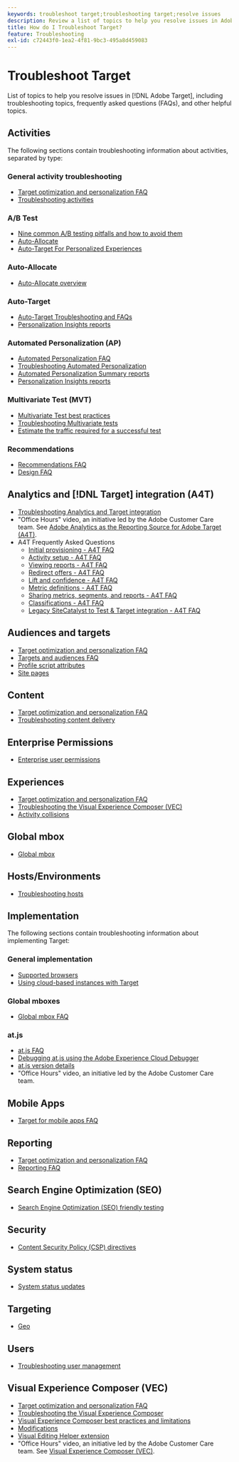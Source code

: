 ```yaml
---
keywords: troubleshoot target;troubleshooting target;resolve issues
description: Review a list of topics to help you resolve issues in Adobe Target, including troubleshooting topics, frequently asked questions (FAQs), and other helpful topics.
title: How do I Troubleshoot Target?
feature: Troubleshooting
exl-id: c72443f0-1ea2-4f81-9bc3-495a8d459083
---
```

# Troubleshoot Target

List of topics to help you resolve issues in [!DNL Adobe Target], including troubleshooting topics, frequently asked questions (FAQs), and other helpful topics.

## Activities

The following sections contain troubleshooting information about activities, separated by type:

### General activity troubleshooting

* [Target optimization and personalization FAQ](/help/main/c-intro/cmp-target-standard-cheatsheet.md)
* [Troubleshooting activities](/help/main/c-activities/c-troubleshooting-activities/troubleshooting-activities.md)

### A/B Test

* [Nine common A/B testing pitfalls and how to avoid them](/help/main/c-activities/t-test-ab/common-ab-testing-pitfalls.md)
* [Auto-Allocate](/help/main/c-activities/automated-traffic-allocation/automated-traffic-allocation.md)
* [Auto-Target For Personalized Experiences](/help/main/c-activities/auto-target/auto-target-to-optimize.md)

### Auto-Allocate

* [Auto-Allocate overview](/help/main/c-activities/automated-traffic-allocation/automated-traffic-allocation.md#section_0E72C1D72DE74F589F965D4B1763E5C3)

### Auto-Target

* [Auto-Target Troubleshooting and FAQs](/help/main/c-activities/auto-target/auto-target-troubleshooting-faqs.md)
* [Personalization Insights reports](/help/main/c-reports/c-personalization-insights-reports/personalization-insights-reports.md)

### Automated Personalization (AP)

* [Automated Personalization FAQ](/help/main/c-activities/t-automated-personalization/automated-personalization-faq.md)
* [Troubleshooting Automated Personalization](/help/main/c-activities/t-automated-personalization/ap-trouble.md)
* [Automated Personalization Summary reports](/help/main/c-reports/personalization-reports/reports-ap.md)
* [Personalization Insights reports](/help/main/c-reports/c-personalization-insights-reports/personalization-insights-reports.md)

### Multivariate Test (MVT)

* [Multivariate Test best practices](/help/main/c-activities/c-multivariate-testing/best-practices.md)
* [Troubleshooting Multivariate tests](/help/main/c-activities/c-multivariate-testing/best-practices.md)
* [Estimate the traffic required for a successful test](/help/main/c-activities/c-multivariate-testing/t-create-multivariate-test/traffic-estimator.md)

### Recommendations

* [Recommendations FAQ](/help/main/c-recommendations/c-recommendations-faq/recommendations-faq.md)
* [Design FAQ](/help/main/c-recommendations/c-design-overview/template-faq.md)

## Analytics and [!DNL Target] integration (A4T)

* [Troubleshooting Analytics and Target integration](/help/main/c-integrating-target-with-mac/a4t/c-a4t-troubleshooting/a4t-troubleshooting.md)
* "Office Hours" video, an initiative led by the Adobe Customer Care team. See [Adobe Analytics as the Reporting Source for Adobe Target (A4T)](/help/main/c-integrating-target-with-mac/a4t/a4t.md).
* A4T Frequently Asked Questions
  * [Initial provisioning - A4T FAQ](/help/main/c-integrating-target-with-mac/a4t/r-a4t-faq/a4t-faq-initial-provisioning.md)
  * [Activity setup - A4T FAQ](/help/main/c-integrating-target-with-mac/a4t/r-a4t-faq/a4t-faq-activity-setup.md)
  * [Viewing reports - A4T FAQ](/help/main/c-integrating-target-with-mac/a4t/r-a4t-faq/a4t-faq-viewing-reports.md)
  * [Redirect offers - A4T FAQ](/help/main/c-integrating-target-with-mac/a4t/r-a4t-faq/a4t-faq-redirect-offers.md)
  * [Lift and confidence - A4T FAQ](/help/main/c-integrating-target-with-mac/a4t/r-a4t-faq/a4t-faq-lift-and-confidence.md)
  * [Metric definitions - A4T FAQ](/help/main/c-integrating-target-with-mac/a4t/r-a4t-faq/a4t-faq-metric-definition.md)
  * [Sharing metrics, segments, and reports - A4T FAQ](/help/main/c-target/c-troubleshooting-targets-and-audiences/a4t-faq-sharing-metrics-audiences-reports.md)
  * [Classifications - A4T FAQ](/help/main/c-integrating-target-with-mac/a4t/r-a4t-faq/a4t-faq-classifications.md)
  * [Legacy SiteCatalyst to Test & Target integration - A4T FAQ](/help/main/c-integrating-target-with-mac/a4t/r-a4t-faq/a4t-faq-old-integration.md)

## Audiences and targets

* [Target optimization and personalization FAQ](/help/main/c-intro/cmp-target-standard-cheatsheet.md)
* [Targets and audiences FAQ](/help/main/c-target/c-troubleshooting-targets-and-audiences/troubleshooting-targets-and-audiences.md)
* [Profile script attributes](/help/main/c-target/c-visitor-profile/profile-parameters.md)
* [Site pages](/help/main/c-target/c-audiences/c-target-rules/site-pages.md)

## Content

* [Target optimization and personalization FAQ](/help/main/c-intro/cmp-target-standard-cheatsheet.md)
* [Troubleshooting content delivery](/help/main/c-activities/c-troubleshooting-activities/content-trouble.md)

## Enterprise Permissions

* [Enterprise user permissions](/help/main/administrating-target/c-user-management/property-channel/property-channel.md)

## Experiences

* [Target optimization and personalization FAQ](/help/main/c-intro/cmp-target-standard-cheatsheet.md)
* [Troubleshooting the Visual Experience Composer (VEC)](/help/main/c-experiences/c-visual-experience-composer/r-troubleshoot-composer/troubleshoot-composer.md)
* [Activity collisions](/help/main/c-experiences/c-visual-experience-composer/activity-collisions.md)

## Global mbox

* [Global mbox](https://experienceleague.corp.adobe.com/docs/target-dev/developer/client-side/global-mbox/global-mbox-faq.html)

## Hosts/Environments

* [Troubleshooting hosts](/help/main/administrating-target/hosts.md)

## Implementation

The following sections contain troubleshooting information about implementing Target:

### General implementation

* [Supported browsers](https://experienceleague.corp.adobe.com/docs/target-dev/developer/implementation/supported-browsers.html)
* [Using cloud-based instances with Target](https://experienceleague.corp.adobe.com/docs/target-dev/developer/client-side/at-js-implementation/functions-overview/targeting-using-cloud-based-instances.html)

### Global mboxes

* [Global mbox FAQ](https://experienceleague.corp.adobe.com/docs/target-dev/developer/client-side/global-mbox/global-mbox-faq.html)

### at.js

* [at.js FAQ](https://experienceleague.corp.adobe.com/docs/target-dev/developer/client-side/at-js-implementation/target-atjs-faq.html/)
* [Debugging at.js using the Adobe Experience Cloud Debugger](https://experienceleague.corp.adobe.com/docs/target-dev/developer/client-side/at-js-implementation/functions-overview/target-debugging-atjs.html)
* [at.js version details](https://experienceleague.corp.adobe.com/docs/target-dev/developer/client-side/at-js-implementation/target-atjs-versions.html)
* "Office Hours" video, an initiative led by the Adobe Customer Care team.

## Mobile Apps

* [Target for mobile apps FAQ](https://experienceleague.corp.adobe.com/docs/target-dev/developer/mobile-apps/mobile-faq.html)

## Reporting

* [Target optimization and personalization FAQ](/help/main/c-intro/cmp-target-standard-cheatsheet.md)
* [Reporting FAQ](/help/main/c-reports/reporting-frequently-asked-questions.md)

## Search Engine Optimization (SEO)

* [Search Engine Optimization (SEO) friendly testing](https://experienceleague.corp.adobe.com/docs/target-dev/developer/client-side/at-js-implementation/at-js/how-atjs-works.html)

## Security

* [Content Security Policy (CSP) directives](https://experienceleague.corp.adobe.com/docs/target-dev/developer/implementation/privacy/content-security-policy.html)

## System status

* [System status updates](/help/main/r-release-notes/system-status-updates.md)

## Targeting

* [Geo](/help/main/c-target/c-audiences/c-target-rules/geo.md)

## Users

* [Troubleshooting user management](/help/main/administrating-target/c-user-management/c-user-management/troubleshooting-user-management.md)

## Visual Experience Composer (VEC)

* [Target optimization and personalization FAQ](/help/main/c-intro/cmp-target-standard-cheatsheet.md)
* [Troubleshooting the Visual Experience Composer](/help/main/c-experiences/c-visual-experience-composer/r-troubleshoot-composer/troubleshoot-composer.md)
* [Visual Experience Composer best practices and limitations](/help/main/c-experiences/c-visual-experience-composer/experience-composer-best-practices.md)
* [Modifications](/help/main/c-experiences/c-visual-experience-composer/c-vec-code-editor/vec-code-editor.md)
* [Visual Editing Helper extension](/help/main/c-experiences/c-visual-experience-composer/r-troubleshoot-composer/visual-editing-helper-extension.md)
* "Office Hours" video, an initiative led by the Adobe Customer Care team. See [Visual Experience Composer (VEC)](/help/main/c-experiences/c-visual-experience-composer/visual-experience-composer.md).
